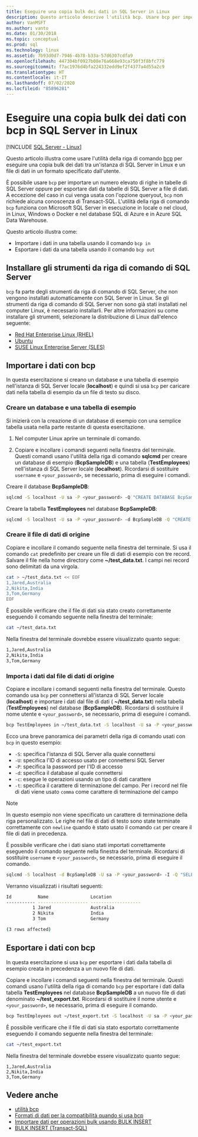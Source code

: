 ```yaml
---
title: Eseguire una copia bulk dei dati in SQL Server in Linux
description: Questo articolo descrive l'utilità bcp. Usare bcp per importare un numero elevato di righe in tabelle di SQL Server oppure per esportare dati da tabelle di SQL Server a file di dati.
author: VanMSFT
ms.author: vanto
ms.date: 01/30/2018
ms.topic: conceptual
ms.prod: sql
ms.technology: linux
ms.assetid: 7b93d0d7-7946-4b78-b33a-57d6307cdfa9
ms.openlocfilehash: 447304bf0927b08e76a668e93ca750f3f8bfc779
ms.sourcegitcommit: f7ac1976d4bfa224332edd9ef2f4377a4d55a2c9
ms.translationtype: HT
ms.contentlocale: it-IT
ms.lasthandoff: 07/02/2020
ms.locfileid: "85896281"
---
```

# <a name="bulk-copy-data-with-bcp-to-sql-server-on-linux"></a>Eseguire una copia bulk dei dati con bcp in SQL Server in Linux

[!INCLUDE [SQL Server - Linux](../includes/applies-to-version/sql-linux.md)]

Questo articolo illustra come usare l'utilità della riga di comando [bcp](../tools/bcp-utility.md) per eseguire una copia bulk dei dati tra un'istanza di SQL Server in Linux e un file di dati in un formato specificato dall'utente.

È possibile usare `bcp` per importare un numero elevato di righe in tabelle di SQL Server oppure per esportare dati da tabelle di SQL Server a file di dati. A eccezione del caso in cui venga usata con l'opzione queryout, `bcp` non richiede alcuna conoscenza di Transact-SQL. L'utilità della riga di comando `bcp` funziona con Microsoft SQL Server in esecuzione in locale o nel cloud, in Linux, Windows o Docker e nel database SQL di Azure e in Azure SQL Data Warehouse.

Questo articolo illustra come:
- Importare i dati in una tabella usando il comando `bcp in`
- Esportare i dati da una tabella usando il comando `bcp out`

## <a name="install-the-sql-server-command-line-tools"></a>Installare gli strumenti da riga di comando di SQL Server

`bcp` fa parte degli strumenti da riga di comando di SQL Server, che non vengono installati automaticamente con SQL Server in Linux. Se gli strumenti da riga di comando di SQL Server non sono già stati installati nel computer Linux, è necessario installarli. Per altre informazioni su come installare gli strumenti, selezionare la distribuzione di Linux dall'elenco seguente:

- [Red Hat Enterprise Linux (RHEL)](sql-server-linux-setup-tools.md#RHEL)
- [Ubuntu](sql-server-linux-setup-tools.md#ubuntu)
- [SUSE Linux Enterprise Server (SLES)](sql-server-linux-setup-tools.md#SLES)

## <a name="import-data-with-bcp"></a>Importare i dati con bcp

In questa esercitazione si creano un database e una tabella di esempio nell'istanza di SQL Server locale (**localhost**) e quindi si usa `bcp` per caricare dati nella tabella di esempio da un file di testo su disco.

### <a name="create-a-sample-database-and-table"></a>Creare un database e una tabella di esempio

Si inizierà con la creazione di un database di esempio con una semplice tabella usata nella parte restante di questa esercitazione.

1. Nel computer Linux aprire un terminale di comando.

2. Copiare e incollare i comandi seguenti nella finestra del terminale. Questi comandi usano l'utilità della riga di comando **sqlcmd** per creare un database di esempio (**BcpSampleDB**) e una tabella (**TestEmployees**) nell'istanza di SQL Server locale (**localhost**). Ricordarsi di sostituire `username` e `<your_password>`, se necessario, prima di eseguire i comandi.

Creare il database **BcpSampleDB**:
```bash 
sqlcmd -S localhost -U sa -P <your_password> -Q "CREATE DATABASE BcpSampleDB;"
```
Creare la tabella **TestEmployees** nel database **BcpSampleDB**:
```bash 
sqlcmd -S localhost -U sa -P <your_password> -d BcpSampleDB -Q "CREATE TABLE TestEmployees (Id INT IDENTITY(1,1) NOT NULL PRIMARY KEY, Name NVARCHAR(50), Location NVARCHAR(50));"
```
### <a name="create-the-source-data-file"></a>Creare il file di dati di origine
Copiare e incollare il comando seguente nella finestra del terminale. Si usa il comando `cat` predefinito per creare un file di dati di esempio con tre record. Salvare il file nella home directory come **~/test_data.txt**. I campi nei record sono delimitati da una virgola.

```bash
cat > ~/test_data.txt << EOF
1,Jared,Australia
2,Nikita,India
3,Tom,Germany
EOF
```

È possibile verificare che il file di dati sia stato creato correttamente eseguendo il comando seguente nella finestra del terminale:
```bash 
cat ~/test_data.txt
```

Nella finestra del terminale dovrebbe essere visualizzato quanto segue:
```bash
1,Jared,Australia
2,Nikita,India
3,Tom,Germany
```

### <a name="import-data-from-the-source-data-file"></a>Importa i dati dal file di dati di origine
Copiare e incollare i comandi seguenti nella finestra del terminale. Questo comando usa `bcp` per connettersi all'istanza di SQL Server locale (**localhost**) e importare i dati dal file di dati ( **~/test_data.txt**) nella tabella (**TestEmployees**) nel database (**BcpSampleDB**). Ricordarsi di sostituire il nome utente e `<your_password>`, se necessario, prima di eseguire i comandi.

```bash 
bcp TestEmployees in ~/test_data.txt -S localhost -U sa -P <your_password> -d BcpSampleDB -c -t  ','
```

Ecco una breve panoramica dei parametri della riga di comando usati con `bcp` in questo esempio:
- `-S`: specifica l'istanza di SQL Server alla quale connettersi
- `-U`: specifica l'ID di accesso usato per connettersi SQL Server
- `-P`: specifica la password per l'ID di accesso
- `-d`: specifica il database al quale connettersi
- `-c`: esegue le operazioni usando un tipo di dati carattere
- `-t`: specifica il carattere di terminazione del campo. Per i record nel file di dati viene usato `comma` come carattere di terminazione del campo

> [!NOTE]
> In questo esempio non viene specificato un carattere di terminazione della riga personalizzato. Le righe nel file di dati di testo sono state terminate correttamente con `newline` quando è stato usato il comando `cat` per creare il file di dati in precedenza.

È possibile verificare che i dati siano stati importati correttamente eseguendo il comando seguente nella finestra del terminale. Ricordarsi di sostituire `username` e `<your_password>`, se necessario, prima di eseguire il comando.
```bash 
sqlcmd -S localhost -d BcpSampleDB -U sa -P <your_password> -I -Q "SELECT * FROM TestEmployees;"
```

Verranno visualizzati i risultati seguenti:
```bash
Id          Name                Location
----------- ------------------- -------------------
          1 Jared               Australia
          2 Nikita              India
          3 Tom                 Germany

(3 rows affected)
```

## <a name="export-data-with-bcp"></a>Esportare i dati con bcp

In questa esercitazione si usa `bcp` per esportare i dati dalla tabella di esempio creata in precedenza a un nuovo file di dati.

Copiare e incollare i comandi seguenti nella finestra del terminale. Questi comandi usano l'utilità della riga di comando `bcp` per esportare i dati dalla tabella **TestEmployees** nel database **BcpSampleDB** a un nuovo file di dati denominato **~/test_export.txt**.  Ricordarsi di sostituire il nome utente e `<your_password>`, se necessario, prima di eseguire il comando.

```bash 
bcp TestEmployees out ~/test_export.txt -S localhost -U sa -P <your_password> -d BcpSampleDB -c -t ','
```

È possibile verificare che il file di dati sia stato esportato correttamente eseguendo il comando seguente nella finestra del terminale:
```bash 
cat ~/test_export.txt
```

Nella finestra del terminale dovrebbe essere visualizzato quanto segue:
```
1,Jared,Australia
2,Nikita,India
3,Tom,Germany
```

## <a name="see-also"></a>Vedere anche
- [utilità bcp](../tools/bcp-utility.md)
- [Formati di dati per la compatibilità quando si usa bcp](../relational-databases/import-export/specify-data-formats-for-compatibility-when-using-bcp-sql-server.md)
- [Importare dati per operazioni bulk usando BULK INSERT](../relational-databases/import-export/import-bulk-data-by-using-bulk-insert-or-openrowset-bulk-sql-server.md)
- [BULK INSERT (Transact-SQL)](../t-sql/statements/bulk-insert-transact-sql.md)
